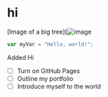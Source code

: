 # hi



[Image of a big tree](![image](https://github.com/user-attachments/assets/39ba2bfa-a714-49cd-a79d-3099bdfcb159)





``` javascript
var myVar = "Hello, world!";
```




Added Hi

- [ ] Turn on GitHub Pages
- [ ] Outline my portfolio
- [ ] Introduce myself to the world
